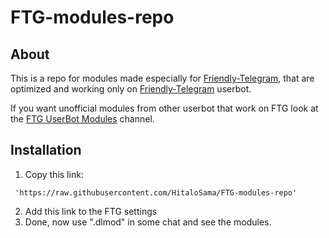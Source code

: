 # FTG-modules-repo

## About

This is a repo for modules made especially for [Friendly-Telegram](https://github.com/friendly-telegram), that are optimized and working only on [Friendly-Telegram](https://github.com/friendly-telegram) userbot.

If you want unofficial modules from other userbot that work on FTG look at the [FTG UserBot Modules](https://t.me/FTGModules) channel.

## Installation

1. Copy this link:
```
 'https://raw.githubusercontent.com/HitaloSama/FTG-modules-repo'
```
2. Add this link to the FTG settings
3. Done, now use ".dlmod" in some chat and see the modules.